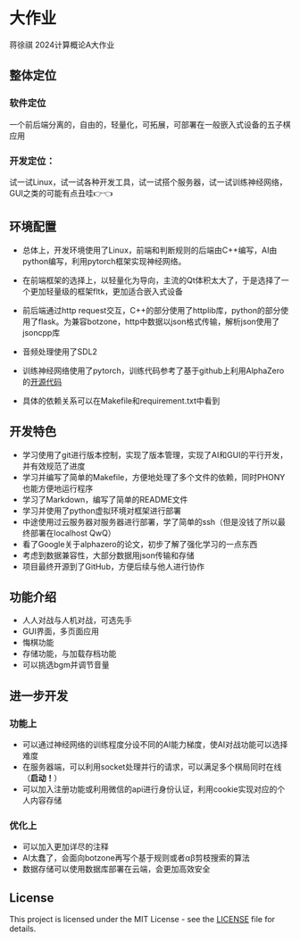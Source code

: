 # 大作业
蒋徐祺 2024计算概论A大作业

## 整体定位

### 软件定位
一个前后端分离的，自由的，轻量化，可拓展，可部署在一般嵌入式设备的五子棋应用

### 开发定位：
试一试Linux，试一试各种开发工具，试一试搭个服务器，试一试训练神经网络，GUI之类的可能有点丑哇👉👈

## 环境配置
- 总体上，开发环境使用了Linux，前端和判断规则的后端由C++编写，AI由python编写，利用pytorch框架实现神经网络。

- 在前端框架的选择上，以轻量化为导向，主流的Qt体积太大了，于是选择了一个更加轻量级的框架fltk，更加适合嵌入式设备

- 前后端通过http request交互，C++的部分使用了httplib库，python的部分使用了flask。为兼容botzone，http中数据以json格式传输，解析json使用了jsoncpp库

- 音频处理使用了SDL2

- 训练神经网络使用了pytorch，训练代码参考了基于github上利用AlphaZero的[开源代码](https://github.com/junxiaosong/AlphaZero_Gomoku.git)

- 具体的依赖关系可以在Makefile和requirement.txt中看到

## 开发特色

- 学习使用了git进行版本控制，实现了版本管理，实现了AI和GUI的平行开发，并有效规范了进度
- 学习并编写了简单的Makefile，方便地处理了多个文件的依赖，同时PHONY也能方便地运行程序
- 学习了Markdown，编写了简单的README文件
- 学习并使用了python虚拟环境对框架进行部署
- 中途使用过云服务器对服务器进行部署，学了简单的ssh（但是没钱了所以最终部署在localhost QwQ）
- 看了Google关于alphazero的论文，初步了解了强化学习的一点东西
- 考虑到数据兼容性，大部分数据用json传输和存储
- 项目最终开源到了GitHub，方便后续与他人进行协作

## 功能介绍

- 人人对战与人机对战，可选先手
- GUI界面，多页面应用
- 悔棋功能
- 存储功能，与加载存档功能
- 可以挑选bgm并调节音量

## 进一步开发

### 功能上

- 可以通过神经网络的训练程度分设不同的AI能力梯度，使AI对战功能可以选择难度
- 在服务器端，可以利用socket处理并行的请求，可以满足多个棋局同时在线（**启动！**）
- 可以加入注册功能或利用微信的api进行身份认证，利用cookie实现对应的个人内容存储

### 优化上

- 可以加入更加详尽的注释
- AI太蠢了，会面向botzone再写个基于规则或者αβ剪枝搜索的算法
- 数据存储可以使用数据库部署在云端，会更加高效安全

## License

This project is licensed under the MIT License - see the [LICENSE](LICENSE) file for details.